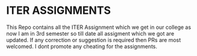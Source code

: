 # ITER ASSIGNMENTS
This Repo contains all the ITER Assignment which we get in our college as now I am in 3rd semester so till date all assigment which we got are updated.
If any correction or suggestion is required then PRs are most welcomed.
I dont promote any cheating for the assignments.
